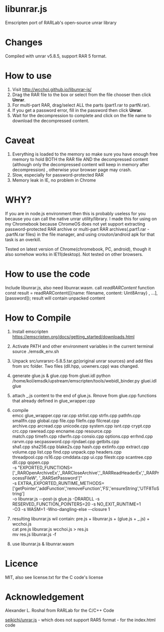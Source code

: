 libunrar.js
===========

Emscripten port of RARLab's open-source unrar library

# Changes
Compiled with unrar v5.8.5, support RAR 5 format.

# How to use
1. Visit http://wcchoi.github.io/libunrar-js/
2. Drag the RAR file to the box or select from the file chooser then click **Unrar**. 
3. For multi-part RAR, drag/select ALL the parts (part1.rar to partN.rar). 
4. If you get a password error, fill in the password then click **Unrar**. 
5. Wait for the decompression to complete and click on the file name to download the decompressed content.

# Caveat
1. Everything is loaded to the memory so make sure you have enough free memory to hold BOTH the RAR file AND the decompressed content (although only the decompressed content will keep in memory after decompression) , otherwise your browser page may crash.
2. Slow, especially for password-protected RAR
3. Memory leak in IE, no problem in Chrome

# WHY?
If you are in node.js environment then this is probably useless for you because you can call the native unrar utility/library. I made this for using on my Chromebook because ChromeOS does not yet support extracting password-protected RAR archive or multi-part RAR archives(.part1.rar - .partN.rar files) in the file manager, and using crouton/android apk for that task is an overkill.

Tested on latest version of Chrome(chromebook, PC, android), though it also somehow works in IE11(desktop). Not tested on other browsers.

# How to use the code
Include libunrar.js, also need libunrar.wasm.
call *readRARContent* function
const result = readRARContent([{name: filename, content: Uint8Array} , ...], [password]);
result will contain unpacked content

# How to Compile
1. Install emscripten   https://emscripten.org/docs/getting_started/downloads.html

2. Activate PATH and other environment variables in the current terminal
source ./emsdk_env.sh

3. Unpack src/unrarsrc-5.8.5.tar.gz(original unrar sources) and add files from src folder. Two files (dll.hpp, uowners.cpp) was changed.

4. generate glue.js & glue.cpp from gluei.idl
python /home/kol/emsdk/upstream/emscripten/tools/webidl_binder.py gluei.idl glue
5. attach _.js content to the end of glue.js. Rmove from glue.cpp functions that already defined in glue_wrapper.cpp

6. compile \
emcc glue_wrapper.cpp rar.cpp strlist.cpp strfn.cpp pathfn.cpp smallfn.cpp global.cpp file.cpp filefn.cpp filcreat.cpp \
archive.cpp arcread.cpp unicode.cpp system.cpp isnt.cpp crypt.cpp crc.cpp rawread.cpp encname.cpp resource.cpp \
match.cpp timefn.cpp rdwrfn.cpp consio.cpp options.cpp errhnd.cpp rarvm.cpp secpassword.cpp rijndael.cpp getbits.cpp \
sha1.cpp sha256.cpp blake2s.cpp hash.cpp extinfo.cpp extract.cpp volume.cpp list.cpp find.cpp unpack.cpp headers.cpp \
threadpool.cpp rs16.cpp cmddata.cpp ui.cpp filestr.cpp scantree.cpp dll.cpp qopen.cpp \
-s "EXPORTED_FUNCTIONS=['_RAROpenArchiveEx','_RARCloseArchive','_RARReadHeaderEx','_RARProcessFileW', '_RARSetPassword']" \
-s EXTRA_EXPORTED_RUNTIME_METHODS=['getPointer','addFunction','removeFunction','FS','ensureString','UTF8ToString'] \
-o libunrar.js  --post-js glue.js -DRARDLL -s RESERVED_FUNCTION_POINTERS=20 -s NO_EXIT_RUNTIME=1  \
-O3 -s WASM=1 -Wno-dangling-else --closure 1

7. resulting libunrar.js wil contain:  pre.js + libunrar.js + (glue.js + _.js) + wcchoi.js \
cat pre.js libunrar.js wcchoi.js > res.js \
mv res.js libunrar.js -f

8. use  libunrar.js & libunrar.wasm

# Licence
MIT, also see license.txt for the C code's license

# Acknowledgement
Alexander L. Roshal from RARLab for the C/C++ Code

[seikichi/unrar.js](https://github.com/seikichi/unrar.js) - which does not support RAR5 format - for the index.html code
